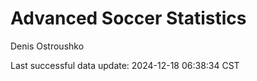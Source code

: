 # Advanced Soccer Statistics
Denis Ostroushko

<!-- gfm -->

Last successful data update: 2024-12-18 06:38:34 CST
